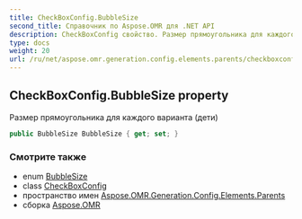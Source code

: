```yaml
---
title: CheckBoxConfig.BubbleSize
second_title: Справочник по Aspose.OMR для .NET API
description: CheckBoxConfig свойство. Размер прямоугольника для каждого варианта дети
type: docs
weight: 20
url: /ru/net/aspose.omr.generation.config.elements.parents/checkboxconfig/bubblesize/
---
```

## CheckBoxConfig.BubbleSize property

Размер прямоугольника для каждого варианта (дети)

```csharp
public BubbleSize BubbleSize { get; set; }
```

### Смотрите также

* enum [BubbleSize](../../../aspose.omr.generation/bubblesize/)
* class [CheckBoxConfig](../)
* пространство имен [Aspose.OMR.Generation.Config.Elements.Parents](../../checkboxconfig/)
* сборка [Aspose.OMR](../../../)


